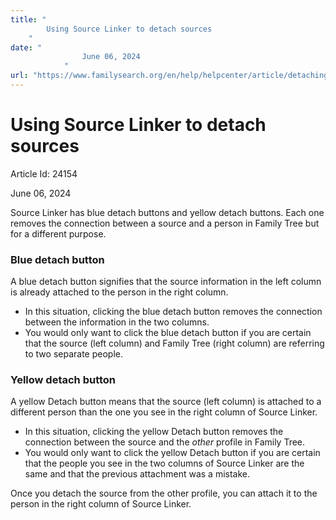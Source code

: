 ```yaml
---
title: "
        Using Source Linker to detach sources
    "
date: "
                June 06, 2024
            "
url: "https://www.familysearch.org/en/help/helpcenter/article/detaching-sources-that-should-not-be-attached"
---
```





# Using Source Linker to detach sources



Article Id: 24154

June 06, 2024

















Source Linker has blue detach buttons and yellow detach buttons. Each one removes the connection between a source and a person in Family Tree but for a different purpose. 

### Blue detach button


A blue detach button signifies that the source information in the left column is already attached to the person in the right column.   


* In this situation, clicking the blue detach button removes the connection between the information in the two columns.
* You would only want to click the blue detach button if you are certain that the source (left column) and Family Tree (right column) are referring to two separate people.

### Yellow detach button


A yellow Detach button means that the source (left column) is attached to a different person than the one you see in the right column of Source Linker.   


* In this situation, clicking the yellow Detach button removes the connection between the source and the *other* profile in Family Tree.
* You would only want to click the yellow Detach button if you are certain that the people you see in the two columns of Source Linker are the same and that the previous attachment was a mistake.

Once you detach the source from the other profile, you can attach it to the person in the right column of Source Linker. 











